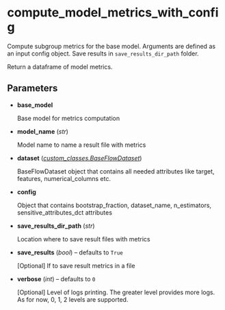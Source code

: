 # compute_model_metrics_with_config

Compute subgroup metrics for the base model. Arguments are defined as an input config object. Save results in `save_results_dir_path` folder.

Return a dataframe of model metrics.

## Parameters

- **base_model**

    Base model for metrics computation

- **model_name** (*str*)

    Model name to name a result file with metrics

- **dataset** (*[custom_classes.BaseFlowDataset](../../custom_classes/BaseFlowDataset)*)

    BaseFlowDataset object that contains all needed attributes like target, features, numerical_columns etc.

- **config**

    Object that contains bootstrap_fraction, dataset_name, n_estimators, sensitive_attributes_dct attributes

- **save_results_dir_path** (*str*)

    Location where to save result files with metrics

- **save_results** (*bool*) – defaults to `True`

    [Optional] If to save result metrics in a file

- **verbose** (*int*) – defaults to `0`

    [Optional] Level of logs printing. The greater level provides more logs.     As for now, 0, 1, 2 levels are supported.




